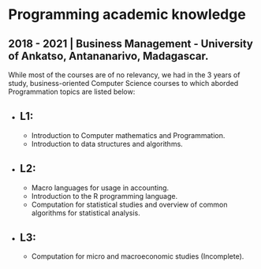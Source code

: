 # Programming academic knowledge
## 2018 - 2021 | Business Management - University of Ankatso, Antananarivo, Madagascar. 
While most of the courses are of no relevancy, we had in the 3 years of study, business-oriented Computer Science courses to which aborded Programmation topics are listed below:
* ## L1: 
    * Introduction to Computer mathematics and Programmation.
    * Introduction to data structures and algorithms. 
* ## L2: 
    * Macro languages for usage in accounting.
    * Introduction to the R programming language.
    * Computation for statistical studies and overview of common algorithms for statistical analysis.
* ## L3: 
    * Computation for micro and macroeconomic studies (Incomplete).
